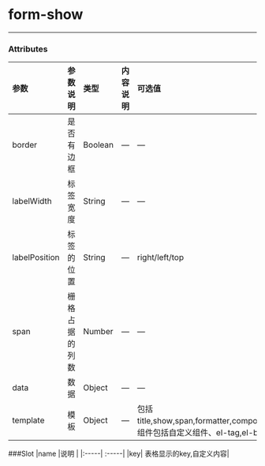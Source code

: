 # form-show
---
### Attributes
|参数 |参数说明 |类型 |内容说明 |可选值 |默认值 | 
|:-----|:-----|:-----|:-----|:-----|:-----|
|border|是否有边框|Boolean|—|—|false|
|labelWidth|标签宽度|String|—|—|—|
|labelPosition|标签的位置|String|—|right/left/top|left|
|span|栅格占据的列数|Number|—|—|24|
|data|数据|Object|—|—|—|
|template|模板|Object|—|包括title,show,span,formatter,component,dataType。组件包括自定义组件、el-tag,el-button,el-link|—|


###Slot
|name |说明 |
|:-----| :-----|
|key| 表格显示的key,自定义内容|
